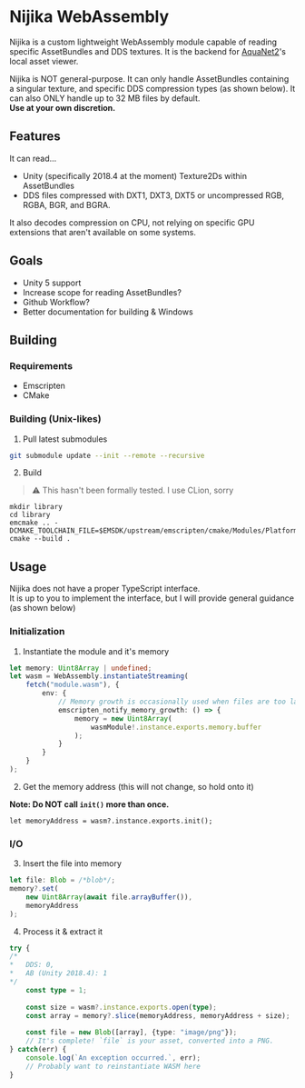 # Nijika WebAssembly

Nijika is a custom lightweight WebAssembly module capable of reading specific AssetBundles and DDS textures. It is the backend for [AquaNet2](https://github.com/MewoLab/AquaNet2)'s local asset viewer.

Nijika is NOT general-purpose. It can only handle AssetBundles containing a singular texture, and specific DDS compression types (as shown below). It can also ONLY handle up to 32 MB files by default.<br>
**Use at your own discretion.**

## Features

It can read...
 - Unity (specifically 2018.4 at the moment) Texture2Ds within AssetBundles
 - DDS files compressed with DXT1, DXT3, DXT5 or uncompressed RGB, RGBA, BGR, and BGRA.

It also decodes compression on CPU, not relying on specific GPU extensions that aren't available on some systems.

## Goals

- Unity 5 support
- Increase scope for reading AssetBundles?
- Github Workflow?
- Better documentation for building & Windows

## Building

### Requirements
- Emscripten
- CMake

### Building (Unix-likes)

1. Pull latest submodules

```bash
git submodule update --init --remote --recursive
```

2. Build

> :warning: This hasn't been formally tested. I use CLion, sorry

```
mkdir library
cd library
emcmake .. -DCMAKE_TOOLCHAIN_FILE=$EMSDK/upstream/emscripten/cmake/Modules/Platform/Emscripten.cmake
cmake --build .
```

## Usage

Nijika does not have a proper TypeScript interface.<br>
It is up to you to implement the interface, but I will provide general guidance (as shown below)

### Initialization

1. Instantiate the module and it's memory

```typescript
let memory: Uint8Array | undefined;
let wasm = WebAssembly.instantiateStreaming(
    fetch("module.wasm"), {
        env: {
            // Memory growth is occasionally used when files are too large
            emscripten_notify_memory_growth: () => {
                memory = new Uint8Array(
                    wasmModule!.instance.exports.memory.buffer
                );
            }
        }
    }
);
```

2. Get the memory address (this will not change, so hold onto it)

**Note: Do NOT call `init()` more than once.**

```
let memoryAddress = wasm?.instance.exports.init();
```

### I/O

3. Insert the file into memory

```typescript
let file: Blob = /*blob*/;
memory?.set(
    new Uint8Array(await file.arrayBuffer()),
    memoryAddress
);
```

4. Process it & extract it
```typescript
try {
/* 
*   DDS: 0,
*   AB (Unity 2018.4): 1
*/
    const type = 1;
    
    const size = wasm?.instance.exports.open(type);
    const array = memory?.slice(memoryAddress, memoryAddress + size);
    
    const file = new Blob([array], {type: "image/png"});
    // It's complete! `file` is your asset, converted into a PNG.
} catch(err) {
    console.log(`An exception occurred.`, err);
    // Probably want to reinstantiate WASM here
}
```